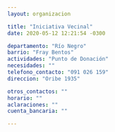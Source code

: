 ```yaml
---
layout: organizacion

title: "Iniciativa Vecinal"
date: 2020-05-12 12:21:54 -0300

departamento: "Río Negro"
barrio: "Fray Bentos"
actividades: "Punto de Donación"
necesidades: ""
telefono_contacto: "091 026 159"
direccion: "Oribe 1935"

otros_contactos: ""
horario: ""
aclaraciones: ""
cuenta_bancaria: ""

---
```

